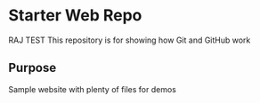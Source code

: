 # Starter Web Repo
RAJ TEST
This repository is for showing how Git and GitHub work

## Purpose

Sample website with plenty of files for demos